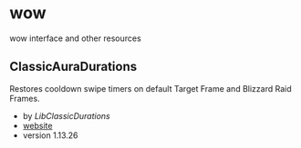 # wow
wow interface and other resources

## ClassicAuraDurations

Restores cooldown swipe timers on default Target Frame and Blizzard Raid Frames.

- by *LibClassicDurations*
- [website](https://www.curseforge.com/wow/addons/classicauradurations/files)
- version 1.13.26
